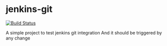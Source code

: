 # jenkins-git
[![Build Status](http://ec2-63-33-69-167.eu-west-1.compute.amazonaws.com/buildStatus/icon?job=jenkins-webhook/dev)](http://ec2-63-33-69-167.eu-west-1.compute.amazonaws.com/job/jenkins-webhook/dev)

A simple project to test jenkins git integration
And it should be triggered by any change
